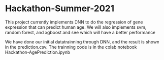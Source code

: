 # Hackathon-Summer-2021
This project currently implements DNN to do the regression of gene expression that can predict human age. We will also implements svm, random forest, and xgboost and see which will have a better performance

We have done our initial datatrainning through DNN, and the result is shown in the prediction.csv. The trainning code is in the colab notebook Hackathon-AgePrediction.ipynb
